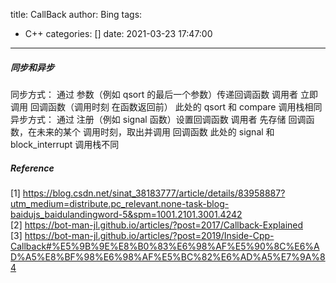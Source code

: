 title: CallBack
author: Bing
tags:
  - C++
categories: []
date: 2021-03-23 17:47:00
---
##### 同步和异步
同步方式：
通过 参数（例如 qsort 的最后一个参数）传递回调函数
调用者 立即调用 回调函数（调用时刻 在函数返回前）
此处的 qsort 和 compare 调用栈相同
异步方式：
通过 注册（例如 signal 函数）设置回调函数
调用者 先存储 回调函数，在未来的某个 调用时刻，取出并调用 回调函数
此处的 signal 和 block_interrupt 调用栈不同

##### Reference
[1] https://blog.csdn.net/sinat_38183777/article/details/83958887?utm_medium=distribute.pc_relevant.none-task-blog-baidujs_baidulandingword-5&spm=1001.2101.3001.4242  
[2] https://bot-man-jl.github.io/articles/?post=2017/Callback-Explained  
[3] https://bot-man-jl.github.io/articles/?post=2019/Inside-Cpp-Callback#%E5%9B%9E%E8%B0%83%E6%98%AF%E5%90%8C%E6%AD%A5%E8%BF%98%E6%98%AF%E5%BC%82%E6%AD%A5%E7%9A%84